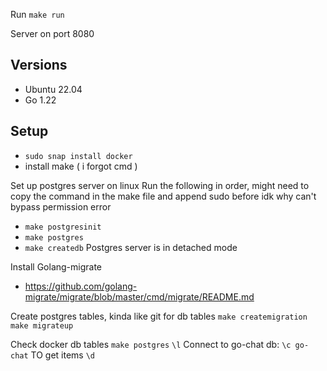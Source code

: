 Run `make run`

Server on port 8080

## Versions
- Ubuntu 22.04
- Go 1.22

## Setup
- `sudo snap install docker`
- install make ( i forgot cmd )

Set up postgres server on linux
Run the following in order, might need to copy the command in the make file and append sudo before idk why can't bypass permission error
- `make postgresinit`
- `make postgres`
- `make createdb` 
Postgres server is in detached mode

Install Golang-migrate
- https://github.com/golang-migrate/migrate/blob/master/cmd/migrate/README.md

Create postgres tables, kinda like git for db tables
`make createmigration`
`make migrateup`


Check docker db tables
`make postgres`
`\l`
Connect to go-chat db: `\c go-chat`
TO get items `\d`
